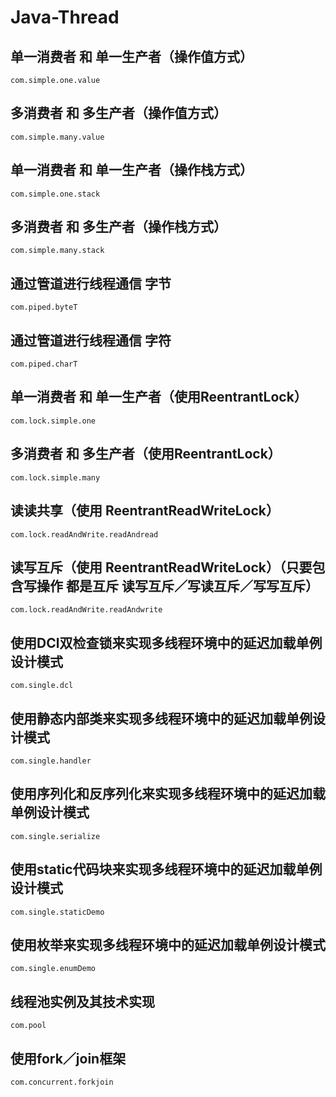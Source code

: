 # Java-Thread
## 单一消费者 和 单一生产者（操作值方式）<br />
	com.simple.one.value
## 多消费者 和 多生产者（操作值方式）<br />	
	com.simple.many.value
## 单一消费者 和 单一生产者（操作栈方式）<br />
	com.simple.one.stack
## 多消费者 和 多生产者（操作栈方式）<br />
	com.simple.many.stack
## 通过管道进行线程通信 字节<br />
	com.piped.byteT
## 通过管道进行线程通信 字符<br />
	com.piped.charT
## 单一消费者 和 单一生产者（使用ReentrantLock）<br />
	com.lock.simple.one
## 多消费者 和 多生产者（使用ReentrantLock）<br />	
	com.lock.simple.many
## 读读共享（使用 ReentrantReadWriteLock）<br />		
	com.lock.readAndWrite.readAndread
## 读写互斥（使用 ReentrantReadWriteLock）（只要包含写操作 都是互斥 读写互斥／写读互斥／写写互斥）<br />		
	com.lock.readAndWrite.readAndwrite
## 使用DCl双检查锁来实现多线程环境中的延迟加载单例设计模式
	com.single.dcl
## 使用静态内部类来实现多线程环境中的延迟加载单例设计模式
	com.single.handler
## 使用序列化和反序列化来实现多线程环境中的延迟加载单例设计模式
	com.single.serialize
## 使用static代码块来实现多线程环境中的延迟加载单例设计模式
	com.single.staticDemo
## 使用枚举来实现多线程环境中的延迟加载单例设计模式
	com.single.enumDemo
## 线程池实例及其技术实现
	com.pool
## 使用fork／join框架
	com.concurrent.forkjoin

